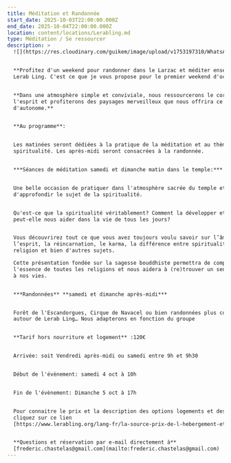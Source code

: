 ```yaml
---
title: Méditation et Randonnée
start_date: 2025-10-03T22:00:00.000Z
end_date: 2025-10-04T22:00:00.000Z
location: content/locations/Lerabling.md
type: Méditation / Se ressourcer
description: >
  ![](https://res.cloudinary.com/guikem/image/upload/v1753197310/WhatsApp_Image_2022-10-23_at_21.06.58_1_kldauj.jpg)


  **Profitez d'un weekend pour randonner dans le Larzac et méditer ensemble à
  Lerab Ling. C'est ce que je vous propose pour le premier weekend d'octobre.**


  **Dans une atmosphère simple et conviviale, nous ressourcerons le corps et
  l'esprit et profiterons des paysages merveilleux que nous offrira ce début
  d'autonome.**


  **Au programme**:


  Les matinées seront dédiées à la pratique de la méditation et au thème de la
  spiritualité. Les après-midi seront consacrées à la randonnée.


  ***Séances de méditation samedi et dimanche matin dans le temple:***


  Une belle occasion de pratiquer dans l'atmosphère sacrée du temple et
  d'approfondir le sujet de la spiritualité.


  Qu'est-ce que la spiritualité véritablement? Comment la développer et comment
  peut-elle nous aider dans la vie de tous les jours?


  Vous découvrirez tout ce que vous avez toujours voulu savoir sur l’âme et
  l’esprit, la réincarnation, le karma, la différence entre spiritualité et
  religion et bien d'autres sujets.

  Cette présentation fondée sur la sagesse bouddhiste permettra de comprendre
  l'essence de toutes les religions et nous aidera à (re)trouver un sens profond
  à nos vies.


  ***Randonnées** **samedi et dimanche après-midi***


  Forêt de l'Escandorgues, Cirque de Navacel ou bien randonnées plus courte
  autour de Lerab Ling… Nous adapterons en fonction du groupe


  **Tarif hors nourriture et logement** :120€


  Arrivée: soit Vendredi après-midi ou samedi entre 9h et 9h30


  Début de l'évènement: samedi 4 oct à 10h


  Fin de l'évènement: Dimanche 5 oct à 17h 


  Pour connaitre le prix et la description des options logements et des repas,
  cliquez sur ce lien
  [https://www.lerabling.org/lang-fr/la-source-prix-de-l-hebergement-et-des-repas](https://www.lerabling.org/lang-fr/la-source-prix-de-l-hebergement-et-des-repas)


  **Questions et réservation par e-mail directement à**
  [frederic.chastelas@gmail.com](mailto:frederic.chastelas@gmail.com)
---
```


